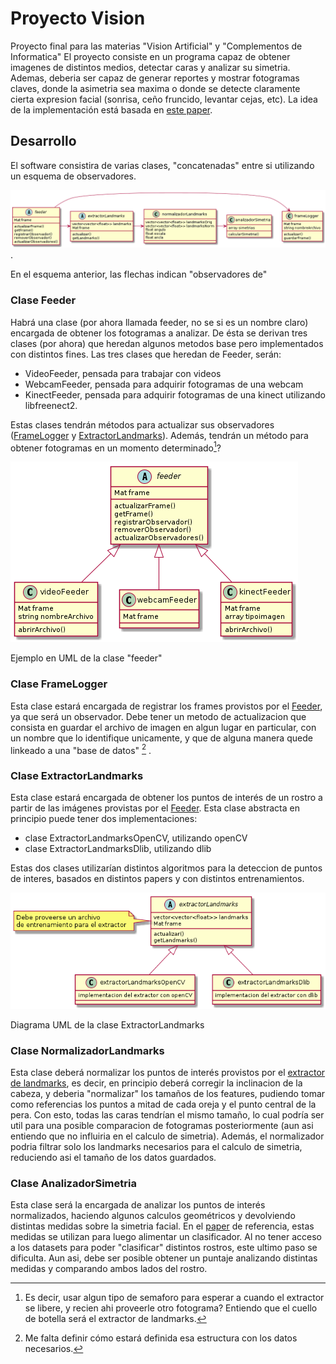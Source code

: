 # Proyecto Vision

Proyecto final para las materias "Vision Artificial" y "Complementos de Informatica"
El proyecto consiste en un programa capaz de obtener imagenes de distintos medios, detectar caras y analizar su simetria. Ademas, deberia ser capaz de generar reportes y mostrar fotogramas claves, donde la asimetria sea maxima o donde se detecte claramente cierta expresion facial (sonrisa, ceño fruncido, levantar cejas, etc). La idea de la implementación está basada en [este paper][1].

## Desarrollo

El software consistira de varias clases, "concatenadas" entre si utilizando un esquema de observadores.

![Esquema del funcionamiento general](/Diagrama/proyectoVision.png).

En el esquema anterior, las flechas indican "observadores de"

### Clase Feeder

 Habrá una clase (por ahora llamada feeder, no se si es un nombre claro) encargada de obtener los fotogramas a analizar. De ésta se derivan tres clases (por ahora) que heredan algunos metodos base pero implementados con distintos fines. Las tres clases que heredan de Feeder, serán:

+ VideoFeeder, pensada para trabajar con videos
+ WebcamFeeder, pensada para adquirir fotogramas de una webcam
+ KinectFeeder, pensada para adquirir fotogramas de una kinect utilizando libfreenect2.

Estas clases tendrán métodos para actualizar sus observadores ([FrameLogger](#clase-framelogger) y [ExtractorLandmarks](#clase-extractorlandmarks)).
Además, tendrán un método para obtener fotogramas en un momento determinado[^2]?

![Ejemplo del Feeder](/Diagrama/feeder.png)

Ejemplo en UML de la clase "feeder"

### Clase FrameLogger

Esta clase estará encargada de registrar los frames provistos por el [Feeder](#clase-feeder), ya que será un observador. Debe tener un metodo de actualizacion que consista en guardar el archivo de imagen en algun lugar en particular, con un nombre que lo identifique unicamente, y que de alguna manera quede linkeado a una "base de datos" [^1] .

### Clase ExtractorLandmarks

Esta clase estará encargada de obtener los puntos de interés de un rostro a partir de las imágenes provistas por el [Feeder](#clase-feeder). Esta clase abstracta en principio puede tener dos implementaciones:

+ clase ExtractorLandmarksOpenCV, utilizando openCV
+ clase ExtractorLandmarksDlib, utilizando dlib

Estas dos clases utilizarían distintos algoritmos para la deteccion de puntos de interes, basados en distintos papers y con distintos entrenamientos.

![Ejemplo del Feeder](/Diagrama/extractorLandmarks.png)

Diagrama UML de la clase ExtractorLandmarks


### Clase NormalizadorLandmarks

Esta clase deberá normalizar los puntos de interés provistos por el [extractor de landmarks](#clase-extractorlandmarks), es decir, en principio deberá corregir la inclinacion de la cabeza, y deberia "normalizar" los tamaños de los features, pudiendo tomar como referencias los puntos a mitad de cada oreja y el punto central de la pera. Con esto, todas las caras tendrían el mismo tamaño, lo cual podría ser util para una posible comparacion de fotogramas posteriormente (aun asi entiendo que no influiria en el calculo de simetria).
Además, el normalizador podria filtrar solo los landmarks necesarios para el calculo de simetria, reduciendo asi el tamaño de los datos guardados.

### Clase AnalizadorSimetria

Esta clase será la encargada de analizar los puntos de interés normalizados, haciendo algunos calculos geométricos y devolviendo distintas medidas sobre la simetria facial.
En el [paper][1] de referencia, estas medidas se utilizan para luego alimentar un clasificador. Al no tener acceso a los datasets para poder "clasificar" distintos rostros, este ultimo paso se dificulta. Aun asi, debe ser posible obtener un puntaje analizando distintas medidas y comparando ambos lados del rostro.

[^1]: Me falta definir cómo estará definida esa estructura con los datos necesarios.
[^2]: Es decir, usar algun tipo de semaforo para esperar a cuando el extractor se libere, y recien ahi proveerle otro fotograma? Entiendo que el cuello de botella será el extractor de landmarks.

[1]: https://www.mdpi.com/2076-3417/11/5/2435 "Facial Paralysis Detection on Images Using Key Point Analysis"
